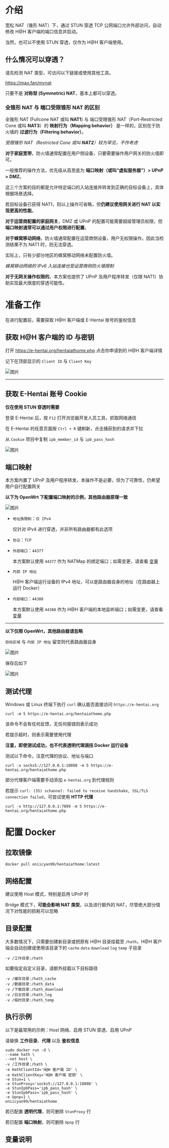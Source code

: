 # 介绍

宽松 NAT（锥形 NAT）下，通过 STUN 穿透 TCP 公网端口允许外部访问，自动修改 H@H 客户端的端口信息并启动。

当然，也可以不使用 STUN 穿透，仅作为 H@H 客户端使用。

## 什么情况可以穿透？

请先检测 NAT 类型，可访问以下链接或使用其他工具。

https://mao.fan/mynat

只要不是 **对称型 (Symmetric) NAT**，基本上都可以穿透。

### 全锥形 NAT 与 端口受限锥形 NAT 的区别

全锥形 NAT (Fullcone NAT 或叫 **NAT1**) 与 端口受限锥形 NAT（Port-Restricted Cone 或叫 **NAT3**）的 **映射行为（Mapping behavior）** 是一样的，区别在于防火墙的 **过滤行为（Filtering behavior）**。

*受限锥形 NAT（Restricted Cone 或叫 **NAT2**）较为罕见，不作考虑*

**对于家庭宽带**，防火墙通常配置在用户侧设备，只要需要操作用户网关的防火墙即可。

一般推荐的操作方法，优先级从高至底为 **端口映射（或叫“虚拟服务器”）> UPnP > DMZ**。

这三个方案的目的都是允许特定端口的入站连接并转发到正确的目标设备上，具体根据场景选择。

若目标设备已获得 NAT1，则以上操作可省略，但**仍建议使用网关进行 NAT 以实现更高的性能**。

**对于运营商配置的家庭网关**，DMZ 或 UPnP 的配置可能需要超级管理员权限，但**端口映射通常可以通过用户权限进行配置**。

**对于蜂窝移动网络**，防火墙通常配置在运营商侧设备，用户无权限操作。因此当检测结果不为 NAT1 时，则无法穿透。

实际上，只有少部分地区的蜂窝移动网络未配置防火墙。

*蜂窝移动网络的 IPv6 入站连接也受运营商侧防火墙限制*

**对于无网关操作权限的**，本方案也提供了 UPnP 及用户程序转发（仅限 NAT1）协助实现最大限度的穿透可能性。

# 准备工作

在进行配置前，需要获取 H@H 客户端或 E-Hentai 账号的鉴权信息

## 获取 H@H 客户端的 ID 与密钥

打开 https://e-hentai.org/hentaiathome.php 点击你申请到的 H@H 客户端详情

记下在顶部显示的 `Client ID` 与 `Client Key`

![图片](https://github.com/user-attachments/assets/ebf88a7b-a639-456c-a95a-d2dabbeb210d)

---

## 获取 E-Hentai 账号 Cookie

**仅在使用 STUN 穿透时需要**

登录 E-Hentai 后，按 `F12` 打开浏览器开发人员工具，抓取网络通信

在 E-Hentai 的任意页面按 `Ctrl + R` 键刷新，点击捕获到的请求并下拉

从 `Cookie` 项目中复制 `ipb_member_id` 与 `ipb_pass_hash`

![图片](https://github.com/user-attachments/assets/fe5a99a3-238f-45e2-afdb-426c83a70e9b)

## 端口映射

本方案内置了 UPnP 及用户程序转发，本操作不是必要，但为了可靠性，仍希望用户自行配置网关

**以下为 OpenWrt 下配置端口映射的示例，其他路由器原理一致**

![图片](https://github.com/user-attachments/assets/6d547218-5a66-4c0f-9786-2eb33aa7b5e1)

* `地址族限制`：`仅 IPv4`

  仅针对 IPv4 进行穿透，并非所有路由器都有此选项

* `协议`：`TCP`

* `外部端口`：`44377`
  
  本方案默认使用 `44377` 作为 NATMap 的绑定端口；如需变更，请查看 [变量](https://github.com/Oniicyan/HatH-STUN-Docker/edit/main/README.md#%E5%8F%98%E9%87%8F)

* `内部 IP 地址`

  H@H 客户端运行设备的 IPv4 地址，可以是路由器自身的地址（在路由器上运行 Docker）
  
* `内部端口`：`44388`

  本方案默认使用 `44388` 作为 H@H 客户端的本地监听端口；如需变更，请查看 [变量](https://github.com/Oniicyan/HatH-STUN-Docker/edit/main/README.md#%E5%8F%98%E9%87%8F)

---

**以下仅限 OpenWrt，其他路由器请忽略**

`目标区域` 与 `内部 IP 地址` 留空则代表路由器自身

![图片](https://github.com/user-attachments/assets/f7c3074c-3f00-4255-9604-839e267301b2)

保存后如下

![图片](https://github.com/user-attachments/assets/7a0582fc-4e5d-4ff8-bbd5-4c6a0548c1ab)

## 测试代理

Windows 或 Linux 终端下执行 `curl` 确认能否直接访问 `https://e-hentai.org`

`curl -m 5 https://e-hentai.org/hentaiathome.php`

该命令不会有任何反馈，无任何报错则表示成功

若提示超时，则表示需要使用代理

**注意，即使测试成功，也不代表透明代理涵括 Docker 运行设备**

测试以下命令，注意代理的协议、地址与端口

`curl -x socks5://127.0.0.1:10808 -m 5 https://e-hentai.org/hentaiathome.php`

部分代理客户端需要手动添加 `e-hentai.org` 到代理规则

若提示 `curl: (35) schannel: failed to receive handshake, SSL/TLS connection failed`，可尝试使用 **HTTP 代理**

`curl -x http://127.0.0.1:7899 -m 5 https://e-hentai.org/hentaiathome.php`

# 配置 Docker

## 拉取镜像

`docker pull oniicyan99/hentaiathome:latest`

## 网络配置

建议使用 Host 模式，特别是启用 UPnP 时

Bridge 模式下，**可能会影响 NAT 类型**，以及进行额外的 NAT，尽管绝大部分情况下对性能的损耗可以忽略

## 目录配置

大多数情况下，只需要创建新目录或把原有 H@H 目录挂载至 `/hath`，H@H 客户端会自动创建或使用该目录下的 `cache` `data` `download` `log` `temp` 子目录

`-v /工作目录:/hath`

如要指定自定义目录，请额外挂载以下目标路径

```
-v /缓存目录:/hath_cache
-v /数据目录:/hath_data
-v /下载目录:/hath_download
-v /日志目录:/hath_log
-v /临时目录:/hath_temp
```

## 执行示例

以下是最常用的示例：Host 网络、启用 STUN 穿透、启用 UPnP

请替换 **工作目录**、**代理** 以及 **鉴权信息**

```
sudo docker run -d \
--name hath \
--net host \
-v /工作目录:/hath \
-e HathClientId='H@H 客户端 ID' \
-e HathClientKey='H@H 客户端 密钥' \
-e Stun=1 \
-e StunProxy='socks5://127.0.0.1:10808' \
-e StunIpbPass='ipb_pass_hash' \
-e StunIpbPass='ipb_pass_hash' \
-e Upnp=1 \
oniicyan99/hentaiathome
```

若已配置 **透明代理**，则可删除 `StunProxy` 行

若已配置 **端口映射**，则可删除 `Upnp` 行

## 变量说明
